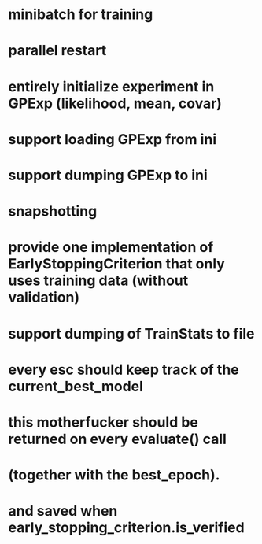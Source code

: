 # minibatch for training
# parallel restart
# entirely initialize experiment in GPExp (likelihood, mean, covar)
# support loading GPExp from ini
# support dumping GPExp to ini
# snapshotting
# provide one implementation of EarlyStoppingCriterion that only uses training data (without validation)
# support dumping of TrainStats to file

# every esc should keep track of the current_best_model
# this motherfucker should be returned on every evaluate() call
# (together with the best_epoch).
# and saved when early_stopping_criterion.is_verified
